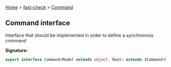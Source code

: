 [Home](/) &gt; [fast-check](../fast-check.md) &gt; [Command](Command.md)

## Command interface

Interface that should be implemented in order to define a synchronous command

<b>Signature:</b>

```typescript
export interface Command<Model extends object, Real> extends ICommand<Model, Real, void> 
```
